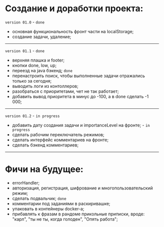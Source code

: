 # Создание и доработки проекта:

`version 01.0` - `done`
 - основная функциональность фронт части на localStorage;
 - создание задачи, удаление;
***
`version 01.1` - `done`
 - верхняя плашка и footer; 
 - кнопки done, low, up; 
 - переезд на java бэкенд; `done`
 - перенастроить поиск, чтобы выполненные задачи отражались только за сегодня; 
 - выводить логи из контоллеров; 
 - разобраться с приоритетами, чет не так работает; 
 - добавить вывод приоритета в минус до -100, а в done сделать -1 000; 
***
`version 01.2` - `in progress`
 - добавить дату создания задачи и importanceLevel на фронте; - `in progress`
 - сделать рабочим переключатель режимов; 
 - сделать интерфейс комментариев на фронте; 
 - сделать бэкенд комментариев; 
***



# Фичи на будущее: 
 - errorHandler; 
 - авторизация, регистрация, шифрование и многопользовательский режим; 
 - сделать подвальчик; `done`
 - комментарии под заданиями в раскиривашке; 
 - упаковать в контейнеры docker-а; 
 - прибавлять к фразам в рандоме прикольные приписки, вроде: "карл", "ты не ты, когда голоден", "Опять работа"; 
